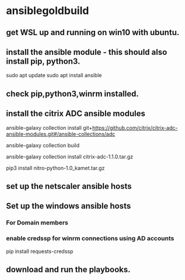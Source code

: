 # ansiblegoldbuild

## get WSL up and running on win10 with ubuntu.

## install the ansible module - this should also install pip, python3.
sudo apt update
sudo apt install ansible

## check pip,python3,winrm installed.

## install the citrix ADC ansible modules

ansible-galaxy collection install git+https://github.com/citrix/citrix-adc-ansible-modules.git#/ansible-collections/adc

ansible-galaxy collection build

ansible-galaxy collection install citrix-adc-1.1.0.tar.gz

pip3 install nitro-python-1.0_kamet.tar.gz


## set up the netscaler ansible hosts

## Set up the windows ansible hosts

### For Domain members

### enable credssp for winrm connections using AD accounts

pip install requests-credssp

## download and run the playbooks.

